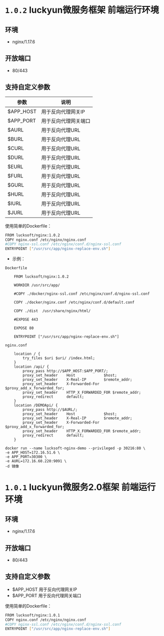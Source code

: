 # `1.0.2` luckyun微服务框架 前端运行环境

## 环境
- nginx/1.17.6

## 开放端口
- 80/443

## 支持自定义参数

| 参数  | 说明  |
| ------------ | ------------ |
|$APP_HOST|用于反向代理网关IP|
|$APP_PORT|用于反向代理网关端口|
|$AURL|用于反向代理URL|
|$BURL|用于反向代理URL|
|$CURL|用于反向代理URL|
|$DURL|用于反向代理URL|
|$EURL|用于反向代理URL|
|$FURL|用于反向代理URL|
|$GURL|用于反向代理URL|
|$HURL|用于反向代理URL|
|$IURL|用于反向代理URL|
|$JURL|用于反向代理URL|


使用简单的Dockerfile：

```bash
FROM lucksoft/nginx:1.0.2
COPY nginx.conf /etc/nginx/nginx.conf
#COPY nginx-ssl.conf /etc/nginx/conf.d/nginx-ssl.conf
ENTRYPOINT ["/usr/src/app/nginx-replace-env.sh"]
```

- 示例：

`Dockerfile`
```
    FROM lucksoft/nginx:1.0.2

    WORKDIR /usr/src/app/

    #COPY ./docker/nginx-ssl.conf /etc/nginx/conf.d/nginx-ssl.conf

    COPY ./docker/nginx.conf /etc/nginx/conf.d/default.conf

    COPY ./dist  /usr/share/nginx/html/

    #EXPOSE 443

    EXPOSE 80

    ENTRYPOINT ["/usr/src/app/nginx-replace-env.sh"]

```

`nginx.conf`
```
    location / {
        try_files $uri $uri/ /index.html;
    }
    location /api/ {
        proxy_pass http://$APP_HOST:$APP_PORT/;
        proxy_set_header    Host             $host;
        proxy_set_header    X-Real-IP        $remote_addr;
        proxy_set_header    X-Forwarded-For  $proxy_add_x_forwarded_for;
        proxy_set_header    HTTP_X_FORWARDED_FOR $remote_addr;
        proxy_redirect      default;
    }
    location /DEMOApi/ {
        proxy_pass http://$AURL/;
        proxy_set_header    Host             $host;
        proxy_set_header    X-Real-IP        $remote_addr;
        proxy_set_header    X-Forwarded-For  $proxy_add_x_forwarded_for;
        proxy_set_header    HTTP_X_FORWARDED_FOR $remote_addr;
        proxy_redirect      default;
    }
```

```
docker run --name lucksoft-nginx-demo --privileged -p 30216:80 \
-e APP_HOST=172.16.51.6 \
-e APP_PORT=30300 \
-e AURL=172.16.60.220:9091 \
-d 镜像

```


# `1.0.1` luckyun微服务2.0框架 前端运行环境

## 环境
- nginx/1.17.6

## 开放端口
- 80/443

## 支持自定义参数
- $APP_HOST  用于反向代理网关IP
- $APP_PORT  用于反向代理网关端口

使用简单的Dockerfile：

```bash
FROM lucksoft/nginx:1.0.1
COPY nginx.conf /etc/nginx/nginx.conf
#COPY nginx-ssl.conf /etc/nginx/conf.d/nginx-ssl.conf
ENTRYPOINT ["/usr/src/app/nginx-replace-env.sh"]
```
